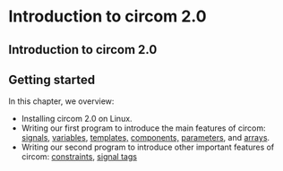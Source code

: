 # Introduction to circom 2.0

## Introduction to circom 2.0

## Getting started

In this chapter, we overview:

* Installing circom 2.0 on Linux.
* Writing our first program to introduce the main features of circom: [signals](intro/signals/), [variables](intro/common-programming-concepts/variables-and-mutability.md), [templates,](intro/template/) [components,](intro/template/) [parameters](intro/template/safe-design-of-circuits-using-templates-with-signal-tags.md), and [arrays](intro/common-programming-concepts/data-types.md).
* Writing our second program to introduce other important features of circom: [constraints](intro/constraint-generation.md), [signal tags](intro/signals/tags.md)

